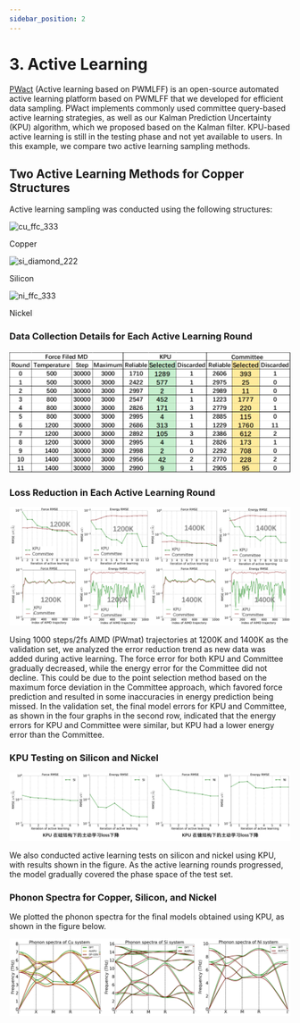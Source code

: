 ```yaml
---
sidebar_position: 2
---
```


# 3. Active Learning
[PWact](../active%20learning/README.md) (Active learning based on PWMLFF) is an open-source automated active learning platform based on PWMLFF that we developed for efficient data sampling. PWact implements commonly used committee query-based active learning strategies, as well as our Kalman Prediction Uncertainty (KPU) algorithm, which we proposed based on the Kalman filter. KPU-based active learning is still in the testing phase and not yet available to users. In this example, we compare two active learning sampling methods.

## Two Active Learning Methods for Copper Structures

Active learning sampling was conducted using the following structures:

<div>
  <div style={{ display: 'inline-block', marginRight: '10px' }}>
    <img src={require("./pictures/ffc-333-108-cu.png").default} alt="cu_ffc_333" width="100" />
    <p style={{ textAlign: 'center' }}>Copper</p>
  </div>
  <div style={{ display: 'inline-block', marginRight: '10px' }}>
    <img src={require("./pictures/diamond-222-64-si.png").default} alt="si_diamond_222" width="100" />
    <p style={{ textAlign: 'center' }}>Silicon</p>
  </div>
  <div style={{ display: 'inline-block' }}>
    <img src={require("./pictures/ffc-333-108-ni.png").default} alt="ni_ffc_333" width="100" />
    <p style={{ textAlign: 'center' }}>Nickel</p>
  </div>
</div>

### Data Collection Details for Each Active Learning Round

![proportion_time](./pictures/exp_3_cu_tabel.png)

### Loss Reduction in Each Active Learning Round

![proportion_time](./pictures/exp_3_cu_loss.png)

Using 1000 steps/2fs AIMD (PWmat) trajectories at 1200K and 1400K as the validation set, we analyzed the error reduction trend as new data was added during active learning. The force error for both KPU and Committee gradually decreased, while the energy error for the Committee did not decline. This could be due to the point selection method based on the maximum force deviation in the Committee approach, which favored force prediction and resulted in some inaccuracies in energy prediction being missed. In the validation set, the final model errors for KPU and Committee, as shown in the four graphs in the second row, indicated that the energy errors for KPU and Committee were similar, but KPU had a lower energy error than the Committee.

### KPU Testing on Silicon and Nickel

![proportion_time](./pictures/exp_3_si_loss.png)

We also conducted active learning tests on silicon and nickel using KPU, with results shown in the figure. As the active learning rounds progressed, the model gradually covered the phase space of the test set.

### Phonon Spectra for Copper, Silicon, and Nickel

We plotted the phonon spectra for the final models obtained using KPU, as shown in the figure below.

![proportion_time](./pictures/exp_3_phonon.png)
